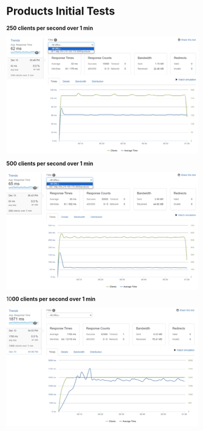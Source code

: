# Products Initial Tests

**250 clients per second over 1 min**

![Untitled](Products%20Initial%20Tests%203cab6ea650ef44389ffce549abc48223/Untitled.png)

**500 clients per second over 1 min**

![Untitled](Products%20Initial%20Tests%203cab6ea650ef44389ffce549abc48223/Untitled%201.png)

10**00 clients per second over 1 min**

![Untitled](Products%20Initial%20Tests%203cab6ea650ef44389ffce549abc48223/Untitled%202.png)